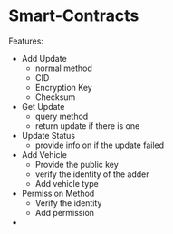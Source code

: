 # Smart-Contracts

Features:
- Add Update
    - normal method
    - CID
    - Encryption Key
    - Checksum
- Get Update
    - query method
    - return update if there is one
- Update Status
    - provide info on if the update failed
- Add Vehicle
    - Provide the public key
    - verify the identity of the adder
    - Add vehicle type
- Permission Method
    - Verify the identity
    - Add permission
- 
